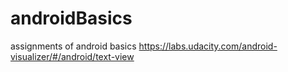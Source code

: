 # androidBasics
assignments of android basics 
https://labs.udacity.com/android-visualizer/#/android/text-view
